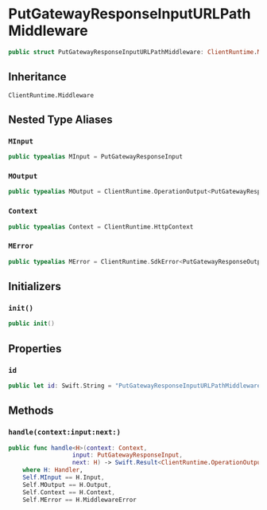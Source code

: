 # PutGatewayResponseInputURLPathMiddleware

``` swift
public struct PutGatewayResponseInputURLPathMiddleware: ClientRuntime.Middleware 
```

## Inheritance

`ClientRuntime.Middleware`

## Nested Type Aliases

### `MInput`

``` swift
public typealias MInput = PutGatewayResponseInput
```

### `MOutput`

``` swift
public typealias MOutput = ClientRuntime.OperationOutput<PutGatewayResponseOutputResponse>
```

### `Context`

``` swift
public typealias Context = ClientRuntime.HttpContext
```

### `MError`

``` swift
public typealias MError = ClientRuntime.SdkError<PutGatewayResponseOutputError>
```

## Initializers

### `init()`

``` swift
public init() 
```

## Properties

### `id`

``` swift
public let id: Swift.String = "PutGatewayResponseInputURLPathMiddleware"
```

## Methods

### `handle(context:input:next:)`

``` swift
public func handle<H>(context: Context,
                  input: PutGatewayResponseInput,
                  next: H) -> Swift.Result<ClientRuntime.OperationOutput<PutGatewayResponseOutputResponse>, MError>
    where H: Handler,
    Self.MInput == H.Input,
    Self.MOutput == H.Output,
    Self.Context == H.Context,
    Self.MError == H.MiddlewareError
```
